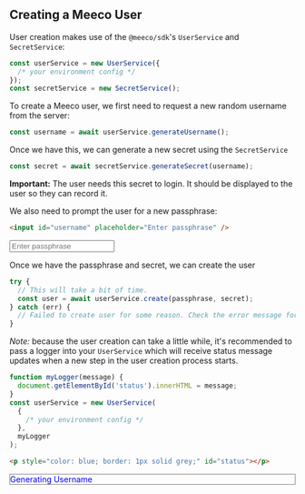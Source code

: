 ## Creating a Meeco User

User creation makes use of the `@meeco/sdk`'s `UserService` and `SecretService`:

```ts
const userService = new UserService({
  /* your environment config */
});
const secretService = new SecretService();
```

To create a Meeco user, we first need to request a new random username from the server:

```ts
const username = await userService.generateUsername();
```

Once we have this, we can generate a new secret using the `SecretService`

```ts
const secret = await secretService.generateSecret(username);
```

**Important:** The user needs this secret to login. It should be displayed to the user so they can record it.

We also need to prompt the user for a new passphrase:

```html
<input id="username" placeholder="Enter passphrase" />
```

<input id="username" placeholder="Enter passphrase">

Once we have the passphrase and secret, we can create the user

```ts
try {
  // This will take a bit of time.
  const user = await userService.create(passphrase, secret);
} catch (err) {
  // Failed to create user for some reason. Check the error message for details.
}
```

_Note:_ because the user creation can take a little while, it's recommended to pass a logger into your `UserService`
which will receive status message updates when a new step in the user creation process starts.

```ts
function myLogger(message) {
  document.getElementById('status').innerHTML = message;
}
const userService = new UserService(
  {
    /* your environment config */
  },
  myLogger
);
```

```html
<p style="color: blue; border: 1px solid grey;" id="status"></p>
```

<p style="color: blue; border: 1px solid grey;" id="status">Generating Username</p>
